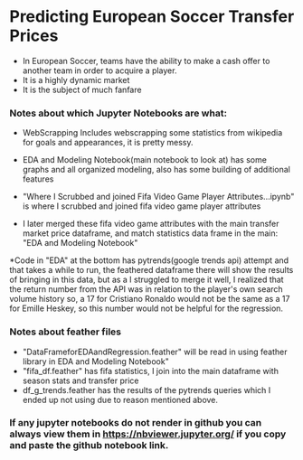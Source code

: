# Predicting European Soccer Transfer Prices
* In European Soccer, teams have the ability to make a cash offer to another team in order to acquire a player.
* It is a highly dynamic market
* It is the subject of much fanfare


### Notes about which Jupyter Notebooks are what:
* WebScrapping Includes webscrapping some statistics from wikipedia for goals and appearances, it is pretty messy.

* EDA and Modeling Notebook(main notebook to look at) has some graphs and all organized modeling, also has some building of additional features
* "Where I Scrubbed and joined Fifa Video Game Player Attributes...ipynb" is where I scrubbed and joined fifa video game player attributes
* I later merged these fifa video game attributes with the main transfer market price dataframe, and match statistics data frame in the main: "EDA and Modeling Notebook"

*Code in "EDA" at the bottom has pytrends(google trends api) attempt and that takes a while to run, the feathered dataframe there will show the results of bringing in this data, but as a I struggled to merge it well, I realized that the return number from the API was in relation to the player's own search volume history so, a 17 for Cristiano Ronaldo would not be the same as a 17 for Emille Heskey, so this number would not be helpful for the regression.

### Notes about feather files
* "DataFrameforEDAandRegression.feather" will be read in using feather library in EDA and Modeling Notebook"
* "fifa_df.feather" has fifa statistics, I join into the main dataframe with season stats and transfer price
* df_g_trends.feather has the results of the pytrends queries which I ended up not using due to reason mentioned above. 


### If any jupyter notebooks do not render in github you can always view them in https://nbviewer.jupyter.org/ if you copy and paste the github notebook link. 



